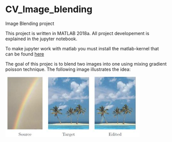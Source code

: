 # CV_Image_blending
Image Blending project

This project is written in MATLAB 2018a. All project developement is explained in the jupyter notebook.

To make jupyter work with matlab you must install the matlab-kernel that can be found [here](https://pypi.org/project/matlab-kernel/)

The goal of this projec is to blend two images into one using mixing gradient poisson technique. The following image illustrates the idea:


<img src="Capture.JPG" alt="Flowers in Chania">
